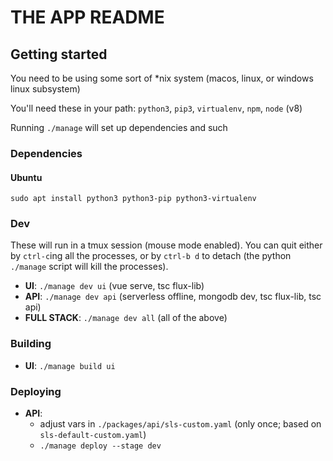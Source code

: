 # THE APP README

## Getting started

You need to be using some sort of *nix system (macos, linux, or windows linux subsystem)

You'll need these in your path: `python3`, `pip3`, `virtualenv`, `npm`, `node` (v8)

Running `./manage` will set up dependencies and such

### Dependencies

#### Ubuntu

`sudo apt install python3 python3-pip python3-virtualenv`

### Dev

These will run in a tmux session (mouse mode enabled). You can quit either by `ctrl-c`ing all the processes, or by `ctrl-b d` to detach (the python `./manage` script will kill the processes).

* **UI**: `./manage dev ui` (vue serve, tsc flux-lib)
* **API**: `./manage dev api` (serverless offline, mongodb dev, tsc flux-lib, tsc api)
* **FULL STACK**: `./manage dev all` (all of the above)

### Building

* **UI**: `./manage build ui`

### Deploying

* **API**:
  * adjust vars in `./packages/api/sls-custom.yaml` (only once; based on `sls-default-custom.yaml`)
  * `./manage deploy --stage dev`

